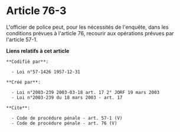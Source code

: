 # Article 76-3

L'officier de police peut, pour les nécessités de l'enquête, dans les conditions prévues à l'article 76, recourir aux
opérations prévues par l'article 57-1.

**Liens relatifs à cet article**

	**Codifié par**:

	  - Loi n°57-1426 1957-12-31

	**Créé par**:

	  - Loi n°2003-239 2003-03-18 art. 17 2° JORF 19 mars 2003
	  - Loi n°2003-239 du 18 mars 2003 - art. 17

	**Cite**:

	  - Code de procédure pénale - art. 57-1 (V)
	  - Code de procédure pénale - art. 76 (V)

